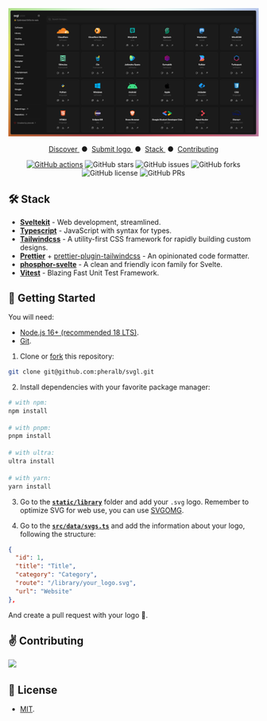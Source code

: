 <div align="center">
<a href="https://svgl.vercel.app">
<img src="static/images/screenshot.png">
</a>
<p></p>
</div>

<div align="center">
    <a href="https://svgl.vercel.app/" target="_blank">
        Discover
    </a>
    <span>&nbsp;●&nbsp;</span>
    <a href="#-getting-started">
        Submit logo
    </a>
    <span>&nbsp;●&nbsp;</span>
    <a href="#%EF%B8%8F-stack">
        Stack
    </a>
    <span>&nbsp;●&nbsp;</span>
    <a href="#%EF%B8%8F-contributing">
        Contributing
    </a>
</div>

</p>

<div align="center">

[![GitHub actions](https://img.shields.io/endpoint.svg?url=https%3A%2F%2Factions-badge.atrox.dev%2Fpheralb%2Fsvgl%2Fbadge%3Fref%3Dmain&style=flat)](https://actions-badge.atrox.dev/pheralb/svgl/goto?ref=main)
![GitHub stars](https://img.shields.io/github/stars/pheralb/svgl)
![GitHub issues](https://img.shields.io/github/issues/pheralb/svgl)
![GitHub forks](https://img.shields.io/github/forks/pheralb/svgl)
![GitHub license](https://img.shields.io/github/license/pheralb/svgl)
![GitHub PRs](https://img.shields.io/github/pull-request/pheralb/svgl)

</div>

## 🛠️ Stack

- [**Sveltekit**](https://kit.svelte.dev/) - Web development, streamlined.
- [**Typescript**](https://www.typescriptlang.org/) - JavaScript with syntax for types.
- [**Tailwindcss**](https://tailwindcss.com/) - A utility-first CSS framework for rapidly building custom designs.
- [**Prettier**](https://prettier.io/) + [prettier-plugin-tailwindcss](https://github.com/tailwindlabs/prettier-plugin-tailwindcss) - An opinionated code formatter.
- [**phosphor-svelte**](https://github.com/haruaki07/phosphor-svelte) - A clean and friendly icon family for Svelte.
- [**Vitest**](https://vitest.dev/) - Blazing Fast Unit Test Framework.

## 🚀 Getting Started

You will need:

- [Node.js 16+ (recommended 18 LTS)](https://nodejs.org/en/).
- [Git](https://git-scm.com/).

1. Clone or [fork](https://github.com/pheralb/svgl/fork) this repository:

```bash
git clone git@github.com:pheralb/svgl.git
```

2. Install dependencies with your favorite package manager:

```bash
# with npm:
npm install

# with pnpm:
pnpm install

# with ultra:
ultra install

# with yarn:
yarn install
```

3. Go to the [**`static/library`**](https://github.com/pheralb/svgl/blob/main/static/library) folder and add your `.svg` logo. Remember to optimize SVG for web use, you can use [SVGOMG](https://jakearchibald.github.io/svgomg/).

4. Go to the [**`src/data/svgs.ts`**](https://github.com/pheralb/svgl/blob/main/src/data/svgs.ts) and add the information about your logo, following the structure:

```json
{
  "id": 1,
  "title": "Title",
  "category": "Category",
  "route": "/library/your_logo.svg",
  "url": "Website"
},
```

And create a pull request with your logo 🚀.

## ✌️ Contributing

<a href="https://github.com/pheralb/svgl/graphs/contributors">
  <img src="https://contrib.rocks/image?repo=pheralb/svgl" />
</a>

<p></p>

## 🔑 License

- [MIT](https://github.com/pheralb/svgl/blob/main/LICENSE).
